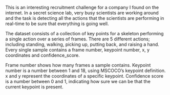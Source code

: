 This is an interesting recruitment challenge for a company I found on the internet. In a secret science lab, very busy scientists are working around and the task is detecting all the actions that the scientists are performing in real-time to be sure that everything is going well.

The dataset consists of a collection of key points for a skeleton performing a single action over a series of frames. There are 5 different actions; including standing, walking, picking up, putting back, and raising a hand. Every single sample contains a frame number, keypoint number, x, y coordinates and confidence_score.

Frame number shows how many frames a sample contains.
Keypoint number is a number between 1 and 18, using MSCOCO’s keypoint definition.
x and y represent the coordinates of a specific keypoint.
Confidence score is a number between 0 and 1, indicating how sure we can be that the current keypoint is present.
